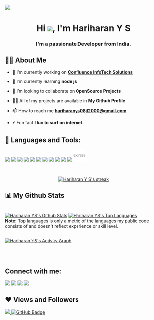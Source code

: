 <a href="#" width="100%" align="center"><img  width="50%"  height="auto" src="https://encrypted-tbn0.gstatic.com/images?q=tbn:ANd9GcQnKIUHR9Sb7-tTRxBcHlU-lnX9aWrzQM-tfQ&usqp=CAU" height="50px"/></a>

<h1 align="center">Hi <img src="https://raw.githubusercontent.com/MartinHeinz/MartinHeinz/master/wave.gif" width="30px">, I'm Hariharan Y S</h1>
<h3 align="center">I'm a passionate Developer from India.</h3>


## 🙋‍♂️ About Me

- 🔭 I’m currently working on **[Confluence InfoTech Solutions](https://www.confluenceinfotechsolutions.in)**

- 🌱 I’m currently learning **node js**

- 👯 I’m looking to collaborate on **OpenSource Projects**

- 👨‍💻 All of my projects are available in **My Github Profile**

- 📫 How to reach me **hariharanys08jl2000@gmail.com**

- ⚡ Fun fact **I luv to surf on internet.**

## 🚀 Languages and Tools:

<p align="left"> 
    <a href="https://nodejs.org/en/" target="_blank"><img width="40px"src="https://img.icons8.com/fluency/2x/node-js.png"/> </a>
    <a href="https://www.java.com" target="_blank"> <img src="https://img.icons8.com/color/48/000000/java-coffee-cup-logo.png"/> </a>
    <a href="https://reactjs.org/" target="_blank"> <img src="https://img.icons8.com/color/48/000000/react-native.png"/> </a>
    <a href="https://developer.mozilla.org/en-US/docs/Web/JavaScript" target="_blank"> <img src="https://img.icons8.com/color/48/000000/javascript.png"/> </a> 
    <a href="https://www.w3.org/html/" target="_blank"> <img src="https://img.icons8.com/color/48/000000/html-5.png"/> </a> 
    <a href="https://www.w3schools.com/css/" target="_blank"> <img src="https://img.icons8.com/color/48/000000/css3.png"/> </a> 
    <a href="https://getbootstrap.com" target="_blank"> <img src="https://img.icons8.com/color/48/000000/bootstrap.png"/> </a> 
    <a href="https://www.php.net/" target="_blank"> <img width="40px" src="https://img.icons8.com/color/2x/php.png"/> </a> 
    <a href="https://www.mysql.com/" target="_blank"> <img width="40px" src="https://img.icons8.com/color/2x/mysql-logo.png"/> </a> 
    <a href="https://git-scm.com/" target="_blank"> <img src="https://img.icons8.com/color/48/000000/git.png"/> </a> 
    <a href="https://redux.js.org" target="_blank"> <img src="https://img.icons8.com/color/48/000000/redux.png"/> </a>
    <a href="https://expressjs.com" target="_blank"> <img src="https://raw.githubusercontent.com/devicons/devicon/master/icons/express/express-original-wordmark.svg" alt="express" width="40" height="40"/> </a>
</p>

<!-- [![React Badge](https://img.shields.io/badge/-React-61DBFB?style=for-the-badge&labelColor=black&logo=react&logoColor=61DBFB)](#)  [![Javascript Badge](https://img.shields.io/badge/-Javascript-F0DB4F?style=for-the-badge&labelColor=black&logo=javascript&logoColor=F0DB4F)](#) [![Typescript Badge](https://img.shields.io/badge/-Typescript-007acc?style=for-the-badge&labelColor=black&logo=typescript&logoColor=007acc)](#) [![Nodejs Badge](https://img.shields.io/badge/-Nodejs-3C873A?style=for-the-badge&labelColor=black&logo=node.js&logoColor=3C873A)](#) [![GraphQL Badge](https://img.shields.io/badge/-GraphQl-e535ab?style=for-the-badge&labelColor=black&logo=node.js&logoColor=e535ab)](#) -->
<br/>

<p align="center">
    <a href="#">
        <img title="🔥 Get streak stats for your profile at git.io/streak-stats" alt="Hariharan Y S's streak" src="https://github-readme-streak-stats.herokuapp.com/?user=hariharanys&theme=black-ice&hide_border=true&stroke=0000&background=060A0CD0"/>
    </a>
</p>

## 📊 My Github Stats

  <br/>
    <a href="#"><img alt="Hariharan YS's Github Stats" src="https://github-readme-stats.vercel.app/api?username=hariharanys&show_icons=true&count_private=true&theme=react&hide_border=true&bg_color=0D1117" /></a>
  <a href="#"><img alt="Hariharan YS's Top Languages" src="https://github-readme-stats.vercel.app/api/top-langs/?username=hariharanys&langs_count=8&count_private=true&layout=compact&theme=react&hide_border=true&bg_color=0D1117" /></a>
  <br/>
  <b>Note:</b> Top languages is only a metric of the languages my public code consists of and doesn't reflect experience or skill level.


<br/>
<br/>

<a href="#"><img alt="Hariharan YS's Activity Graph" src="https://activity-graph.herokuapp.com/graph?username=hariharanys&bg_color=0D1117&color=5BCDEC&line=5BCDEC&point=FFFFFF&hide_border=true" /></a>

<br/>
<br/>

## Connect with me:
<p align="left">

<a href = "https://www.linkedin.com/in/hariharan-ys-043029246/"><img src="https://img.icons8.com/fluent/48/000000/linkedin.png"/></a>
<a href = "#"><img src="https://img.icons8.com/fluent/48/000000/twitter.png"/></a>
<a href = "https://www.instagram.com/_the_real_hariharan_/"><img src="https://img.icons8.com/fluent/48/000000/instagram-new.png"/></a>
<a href = "https://www.youtube.com/channel/UClOiLCzX-nbZ1y_DBN-HDMg"><img src="https://img.icons8.com/color/48/000000/youtube-play.png"/></a>

</p>

## ❤ Views and Followers
<a href="https://github.com/Meghna-DAS/github-profile-views-counter">
    <img src="https://komarev.com/ghpvc/?username=hariharanys">
</a>
<a href="https://github.com/hariharanys?tab=followers"><img src="https://img.shields.io/github/followers/hariharanys?label=Followers&style=social" alt="GitHub Badge"></a>
